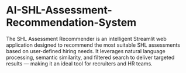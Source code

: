 # AI-SHL-Assessment-Recommendation-System
The SHL Assessment Recommender is an intelligent Streamlit web application designed to recommend the most suitable SHL assessments based on user-defined hiring needs. It leverages natural language processing, semantic similarity, and filtered search to deliver targeted results — making it an ideal tool for recruiters and HR teams.
